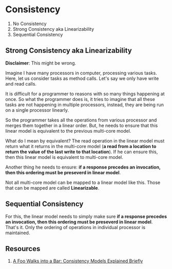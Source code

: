 # Consistency

1. No Consistency
2. Strong Consistency aka Linearizability
3. Sequential Consistency

## Strong Consistency aka Linearizability

**Disclaimer**: This might be wrong.

Imagine I have many processors in computer, processing various tasks. Here, let us consider tasks as method calls. Let's say we only have write and read calls.

It is difficult for a programmer to reasons with so many things happening at once. So what the programmer does is, it tries to imagine that all these tasks are not happening in multiple processors, instead, they are being run on a single processor linearly.

So the programmer takes all the operations from various processor and merges them together in a linear order. But, he needs to ensure that this linear model is equivalent to the previous multi-core model.

What do I mean by equivalent? The read operation in the linear model must return what it returns in the multi-core model (**a read from a location to return the value of the last write to that location**). If he can ensure this, then this linear model is equivalent to multi-core model.

Another thing he needs to ensure: **if a response precedes an invocation, then this ordering must be preseverd in linear model**.

Not all multi-core model can be mapped to a linear model like this. Those that can be mapped are called **Linearizable**.

## Sequential Consistency

For this, the linear model needs to simply make sure **if a response precedes an invocation, then this ordering must be preseverd in linear model**. That's it. Only the ordering of operations in individual processor is maintained.

## Resources

1. [A Foo Walks into a Bar: Consistency Models Explained Briefly](http://coldattic.info/post/88/)